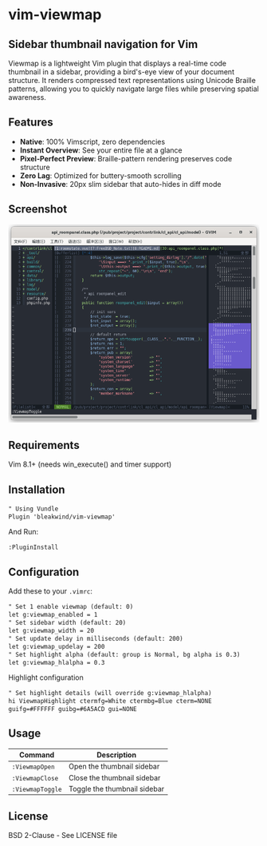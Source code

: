 # vim-viewmap

## Sidebar thumbnail navigation for Vim
Viewmap is a lightweight Vim plugin that displays a real-time code thumbnail in a sidebar, providing a bird's-eye view of your document structure. It renders compressed text representations using Unicode Braille patterns, allowing you to quickly navigate large files while preserving spatial awareness.

## Features
- **Native**: 100% Vimscript, zero dependencies
- **Instant Overview**: See your entire file at a glance
- **Pixel-Perfect Preview**: Braille-pattern rendering preserves code structure
- **Zero Lag**: Optimized for buttery-smooth scrolling
- **Non-Invasive**: 20px slim sidebar that auto-hides in diff mode

## Screenshot
![Viewmap Screenshot](https://github.com/bleakwind/vim-viewmap/blob/main/vim-viewmap.png)

## Requirements
Vim 8.1+ (needs win_execute() and timer support)

## Installation
```vim
" Using Vundle
Plugin 'bleakwind/vim-viewmap'
```

And Run:
```vim
:PluginInstall
```

## Configuration
Add these to your `.vimrc`:
```vim
" Set 1 enable viewmap (default: 0)
let g:viewmap_enabled = 1
" Set sidebar width (default: 20)
let g:viewmap_width = 20
" Set update delay in milliseconds (default: 200)
let g:viewmap_updelay = 200
" Set highlight alpha (default: group is Normal, bg alpha is 0.3)
let g:viewmap_hlalpha = 0.3
```

Highlight configuration
```vim
" Set highlight details (will override g:viewmap_hlalpha)
hi ViewmapHighlight ctermfg=White ctermbg=Blue cterm=NONE guifg=#FFFFFF guibg=#6A5ACD gui=NONE
```

## Usage
| Command | Description |
| ---- | ---- |
| `:ViewmapOpen` | Open the thumbnail sidebar |
| `:ViewmapClose` | Close the thumbnail sidebar |
| `:ViewmapToggle` | Toggle the thumbnail sidebar |

## License
BSD 2-Clause - See LICENSE file


